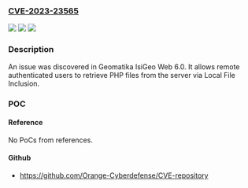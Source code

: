 ### [CVE-2023-23565](https://cve.mitre.org/cgi-bin/cvename.cgi?name=CVE-2023-23565)
![](https://img.shields.io/static/v1?label=Product&message=n%2Fa&color=blue)
![](https://img.shields.io/static/v1?label=Version&message=n%2Fa&color=blue)
![](https://img.shields.io/static/v1?label=Vulnerability&message=n%2Fa&color=brighgreen)

### Description

An issue was discovered in Geomatika IsiGeo Web 6.0. It allows remote authenticated users to retrieve PHP files from the server via Local File Inclusion.

### POC

#### Reference
No PoCs from references.

#### Github
- https://github.com/Orange-Cyberdefense/CVE-repository

